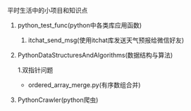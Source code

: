 平时生活中的小项目和知识点
1. python_test_func(python中各类库应用函数)
    1. itchat_send_msg(使用itchat库发送天气预报给微信好友)

2. PythonDataStructuresAndAlgorithms(数据结构与算法)
    
    1.双指针问题
    - ordered_array_merge.py(有序数组合并)
3. PythonCrawler(python爬虫)